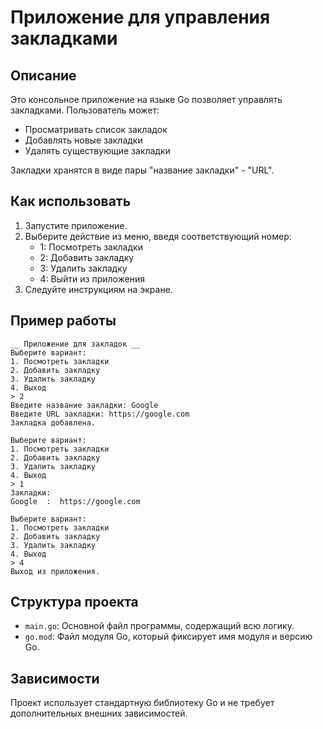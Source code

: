 # Приложение для управления закладками

## Описание

Это консольное приложение на языке Go позволяет управлять закладками. Пользователь может:
- Просматривать список закладок
- Добавлять новые закладки
- Удалять существующие закладки

Закладки хранятся в виде пары "название закладки" - "URL".

## Как использовать

1. Запустите приложение.
2. Выберите действие из меню, введя соответствующий номер:
   - 1: Посмотреть закладки
   - 2: Добавить закладку
   - 3: Удалить закладку
   - 4: Выйти из приложения
3. Следуйте инструкциям на экране.

## Пример работы

```
__ Приложение для закладок __
Выберите вариант:
1. Посмотреть закладки
2. Добавить закладку
3. Удалить закладку
4. Выход
> 2
Введите название закладки: Google
Введите URL закладки: https://google.com
Закладка добавлена.

Выберите вариант:
1. Посмотреть закладки
2. Добавить закладку
3. Удалить закладку
4. Выход
> 1
Закладки:
Google  :  https://google.com

Выберите вариант:
1. Посмотреть закладки
2. Добавить закладку
3. Удалить закладку
4. Выход
> 4
Выход из приложения.
```

## Структура проекта

- `main.go`: Основной файл программы, содержащий всю логику.
- `go.mod`: Файл модуля Go, который фиксирует имя модуля и версию Go.

## Зависимости

Проект использует стандартную библиотеку Go и не требует дополнительных внешних зависимостей.